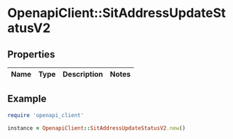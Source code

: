 # OpenapiClient::SitAddressUpdateStatusV2

## Properties

| Name | Type | Description | Notes |
| ---- | ---- | ----------- | ----- |

## Example

```ruby
require 'openapi_client'

instance = OpenapiClient::SitAddressUpdateStatusV2.new()
```

